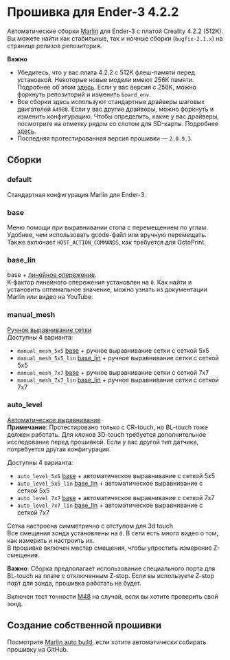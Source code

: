 

# Прошивка для Ender-3 4.2.2

Автоматические сборки [Marlin](https://github.com/MarlinFirmware/Marlin) для Ender-3 с платой Creality 4.2.2 (512K).  
Вы можете найти как стабильные, так и ночные сборки (`bugfix-2.1.x`) на странице релизов репозитория.  

**Важно**
* Убедитесь, что у вас плата 4.2.2 с 512K флеш-памяти перед установкой. Некоторые новые модели имеют 256K памяти. Подробнее об этом [здесь](https://github.com/MarlinFirmware/Marlin/issues/23596). Если у вас версия с 256K, можно форкнуть репозиторий и изменить `board_env`.
* Все сборки здесь используют стандартные драйверы шаговых двигателей `A4988`. Если у вас другие драйверы, можно форкнуть и изменить конфигурацию. Чтобы определить, какие у вас драйверы, посмотрите на отметку рядом со слотом для SD-карты. Подробнее [здесь](https://github.com/MarlinFirmware/Configurations/pull/633#issuecomment-995206382).
* Последняя протестированная версия прошивки — `2.0.9.3`.

## Сборки

### default

Стандартная конфигурация Marlin для Ender-3.

### base

Меню помощи при выравнивании стола с перемещением по углам. Удобнее, чем использовать gcode-файл или вручную перемещать.  
Также включает `HOST_ACTION_COMMANDS`, как требуется для OctoPrint.

### base_lin

base + [линейное опережение](https://marlinfw.org/docs/features/lin_advance.html).  
K-фактор линейного опережения установлен на `0`. Как найти и установить оптимальное значение, можно узнать из документации Marlin или видео на YouTube.  

### manual_mesh

[Ручное выравнивание сетки](https://marlinfw.org/docs/gcode/G029-mbl.html)  
Доступны 4 варианта:

* `manual_mesh_5x5` [base](#base) + ручное выравнивание сетки с сеткой 5x5
* `manual_mesh_5x5_lin` [base_lin](#base_lin) + ручное выравнивание сетки с сеткой 5x5
* `manual_mesh_7x7` [base](#base) + ручное выравнивание сетки с сеткой 7x7
* `manual_mesh_7x7_lin` [base_lin](#base_lin) + ручное выравнивание сетки с сеткой 7x7

### auto_level

[Автоматическое выравнивание](https://marlinfw.org/docs/gcode/G029-abl-bilinear.html)  
**Примечание**: Протестировано только с CR-touch, но BL-touch тоже должен работать. Для клонов 3D-touch требуется дополнительное исследование перед прошивкой. Если у вас другой тип датчика, потребуется другая конфигурация.  

Доступны 4 варианта:

* `auto_level_5x5` [base](#base) + автоматическое выравнивание с сеткой 5x5
* `auto_level_5x5_lin` [base_lin](#base_lin) + автоматическое выравнивание с сеткой 5x5
* `auto_level_7x7` [base](#base) + автоматическое выравнивание с сеткой 7x7
* `auto_level_7x7_lin` [base_lin](#base_lin) + автоматическое выравнивание с сеткой 7x7

Сетка настроена симметрично с отступом для 3d touch  
Все смещения зонда установлены на `0`. В сети есть много видео о том, как измерить и настроить их.  
В прошивке включен мастер смещения, чтобы упростить измерение Z-смещения.  

**Важно**: Сборка предполагает использование специального порта для BL-touch на плате с отключенным Z-stop. Если вы используете Z-stop порт для зонда, прошивка работать не будет.  

Включен тест точности [M48](https://marlinfw.org/docs/gcode/M048.html) на случай, если вы хотите проверить свой зонд.

## Создание собственной прошивки

Посмотрите [Marlin auto build](https://github.com/zisismaras/marlin_auto_build), если хотите автоматически собирать прошивку на GitHub.
